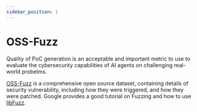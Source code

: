 ```yaml
---
sidebar_position: 1
---
```


# OSS-Fuzz

Quality of PoC generation is an acceptable and important metric to use to evaluate the cybersecurity capabilities of AI agents on challenging real-world probelms.

[OSS-Fuzz](https://google.github.io/oss-fuzz/) is a comprehensive open source dataset, containing details of security vulnerability, including how they were triggered, and how they were patched. Google provides a good tutorial on Fuzzing and how to use [libFuzz](https://github.com/google/fuzzing/blob/master/tutorial/libFuzzerTutorial.md).
